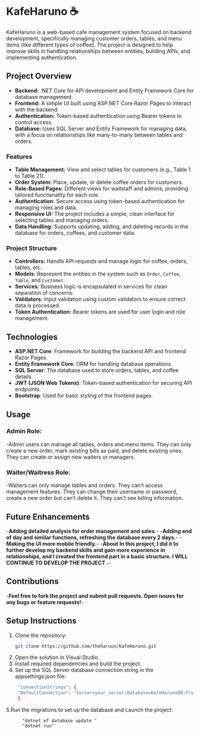 # KafeHaruno ☕

KafeHaruno is a web-based cafe management system focused on backend development, specifically managing customer orders, tables, and menu items (like different types of coffee). The project is designed to help improve skills in handling relationships between entities, building APIs, and implementing authentication.

## Project Overview

- **Backend:** .NET Core for API development and Entity Framework Core for database management.
- **Frontend:** A simple UI built using ASP.NET Core Razor Pages to interact with the backend.
- **Authentication:** Token-based authentication using Bearer tokens to control access.
- **Database:** Uses SQL Server and Entity Framework for managing data, with a focus on relationships like many-to-many between tables and orders.

### Features

- **Table Management:** View and select tables for customers (e.g., Table 1 to Table 21).
- **Order System:** Place, update, or delete coffee orders for customers.
- **Role-Based Pages:** Different views for waitstaff and admins, providing tailored functionality for each role.
- **Authentication:** Secure access using token-based authentication for managing roles and data.
- **Responsive UI:** The project includes a simple, clean interface for selecting tables and managing orders.
- **Data Handling:** Supports updating, adding, and deleting records in the database for orders, coffees, and customer data.

### Project Structure

- **Controllers:** Handle API requests and manage logic for coffee, orders, tables, etc.
- **Models:** Represent the entities in the system such as `Order`, `Coffee`, `Table`, and `Customer`.
- **Services:** Business logic is encapsulated in services for clean separation of concerns.
- **Validators:** Input validation using custom validators to ensure correct data is processed.
- **Token Authentication:** Bearer tokens are used for user login and role management.

## Technologies

- **ASP.NET Core**: Framework for building the backend API and frontend Razor Pages.
- **Entity Framework Core**: ORM for handling database operations.
- **SQL Server**: The database used to store orders, tables, and coffee details.
- **JWT (JSON Web Tokens)**: Token-based authentication for securing API endpoints.
- **Bootstrap**: Used for basic styling of the frontend pages.

## Usage

### Admin Role:
 -Admin users can manage all tables, orders and menu items. They can only create a new order, mark existing bills as paid, and delete existing ones. They can create or assign new waiters or managers.

### Waiter/Waitress Role:
 -Waiters can only manage tables and orders. They can't access management features. They can change their username or password, create a new order but can't delete it. They can't see billing information.

## Future Enhancements
  -**Adding detailed analysis for order management and sales.**-
  -**Adding end of day and similar functions, refreshing the database every 2 days.**-
  -**Making the UI more mobile friendly.**-
  -**About In this project, I did it to further develop my backend skills and gain more experience in relationships, and I created the frontend part in a basic structure. I WILL CONTINUE TO DEVELOP THE PROJECT .**-

## Contributions
 -**Feel free to fork the project and submit pull requests. Open issues for any bugs or feature requests!**-

## Setup Instructions

1. Clone the repository:
   ```bash
   git clone https://github.com/theharuun/KafeHaruno.git
2. Open the solution in Visual Studio.
3. Install required dependencies and build the project.
4. Set up the SQL Server database connection string in the appsettings.json file:
   ```bash
    "ConnectionStrings": {
    "DefaultConnection": "Server=your_server;Database=KafeHarunoDB;Trusted_Connection=True;"
    }

5.Run the migrations to set up the database  and Launch the project:
   ```bash2
         "dotnet ef database update "
         "dotnet run"


  
